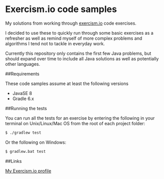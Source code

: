 # Exercism.io code samples

My solutions from working through [exercism.io](https://exercism.io) code exercises. 

I decided to use these to quickly run through some basic exercises as a refresher as well as remind myself of more complex
problems and algorithms I tend not to tackle in everyday work.

Currently this repository only contains the first few Java problems, but should expand over time to include all Java solutions
as well as potentially other languages.

##Requirements

These code samples assume at least the following versions

- JavaSE 8
- Gradle 6.x

##Running the tests

You can run all the tests for an exercise by entering the following in your
terminal on Unix/Linux/Mac OS from the root of each project folder:

```sh
$ ./gradlew test
```

Or the following on Windows:

```sh
$ gradlew.bat test
```


##Links

[My Exercism.io profile](https://exercism.io/profiles/philrogersuk)

